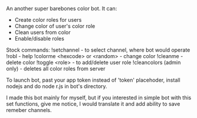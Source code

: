 An another super barebones color bot. It can:  
* Create color roles for users
* Change color of user's color role
* Clean users from color
* Enable/disable roles

Stock commands:
!setchannel - to select channel, where bot would operate
!robl - help
!colorme <hexcode\> or \<random> - change color
!cleanme - delete color
!toggle \<role> - to add/delete user role
!cleancolors (admin only) - deletes all color roles from server

To launch bot, past your app token instead of 'token' placehoder, install nodejs and do node r.js in bot's directory.

I made this bot mainly for myself, but if you interested in simple bot with this set functions, give me notice, I would translate it and add ability to save remeber channels.
